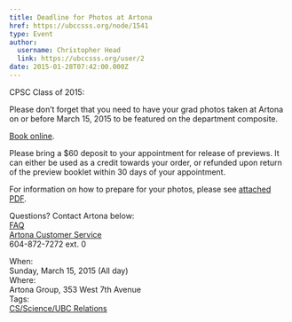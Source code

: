 ```yaml
---
title: Deadline for Photos at Artona 
href: https://ubccsss.org/node/1541
type: Event
author:
  username: Christopher Head
  link: https://ubccsss.org/user/2
date: 2015-01-28T07:42:00.000Z
---
```


<div class="field field-name-body field-type-text-with-summary field-label-hidden"><div class="field-items"><div class="field-item even"><p>CPSC Class of 2015:</p>
<p>Please don&#x2019;t forget that you need to have your grad photos taken at Artona on or before March 15, 2015 to be featured on the department composite.</p>
<p><a href="http://ubc-compsci.artona.timetrade.com">Book online</a>.</p>
<p>Please bring a $60 deposit to your appointment for release of previews. It can either be used as a credit towards your order, or refunded upon return of the preview booklet within 30 days of your appointment.</p>
<p>For information on how to prepare for your photos, please see <a href="/files/2015-artona-info.pdf">attached PDF</a>.</p>
<p>Questions? Contact Artona below:<br>
<a href="http://artonagroup.com/faq">FAQ</a><br>
<a href="/cdn-cgi/l/email-protection#90f3e3e2d0f1e2e4fffef1f7e2ffe5e0bef3fffd">Artona Customer Service</a><br>
604-872-7272 ext. 0</p>
</div></div></div><div class="field field-name-field-dates field-type-datetime field-label-above"><div class="field-label">When:&#xA0;</div><div class="field-items"><div class="field-item even"><span class="date-display-single">Sunday, March 15, 2015 (All day)</span></div></div></div><div class="field field-name-field-location field-type-text field-label-above"><div class="field-label">Where:&#xA0;</div><div class="field-items"><div class="field-item even">Artona Group, 353 West 7th Avenue</div></div></div>    <footer>
    <div class="field field-name-field-tags field-type-taxonomy-term-reference field-label-above"><div class="field-label">Tags:&#xA0;</div><div class="field-items"><div class="field-item even"><a href="/taxonomy/term/1">CS/Science/UBC Relations</a></div></div></div>      </footer>